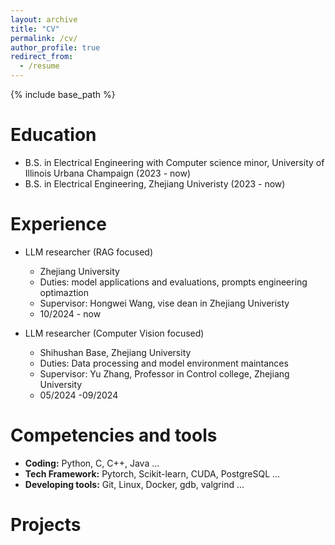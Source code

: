 ```yaml
---
layout: archive
title: "CV"
permalink: /cv/
author_profile: true
redirect_from:
  - /resume
---
```

{% include base_path %}

Education
=========

* B.S. in Electrical Engineering with Computer science minor, University of Illinois Urbana Champaign (2023 - now)
* B.S. in Electrical Engineering, Zhejiang Univeristy (2023 - now)

Experience
==========

* LLM researcher (RAG focused)

  * Zhejiang University
  * Duties: model applications and evaluations, prompts engineering optimaztion
  * Supervisor: Hongwei Wang, vise dean in Zhejiang Univeristy
  * 10/2024 - now
* LLM researcher (Computer Vision focused)

  * Shihushan Base, Zhejiang University
  * Duties: Data processing and model environment maintances
  * Supervisor: Yu Zhang, Professor in Control college, Zhejiang University
  * 05/2024 -09/2024

Competencies and tools
======================

* **Coding:** Python, C, C++, Java ...
* **Tech Framework:** Pytorch, Scikit-learn, CUDA, PostgreSQL ...
* **Developing tools:** Git, Linux, Docker, gdb, valgrind ...

Projects
========
